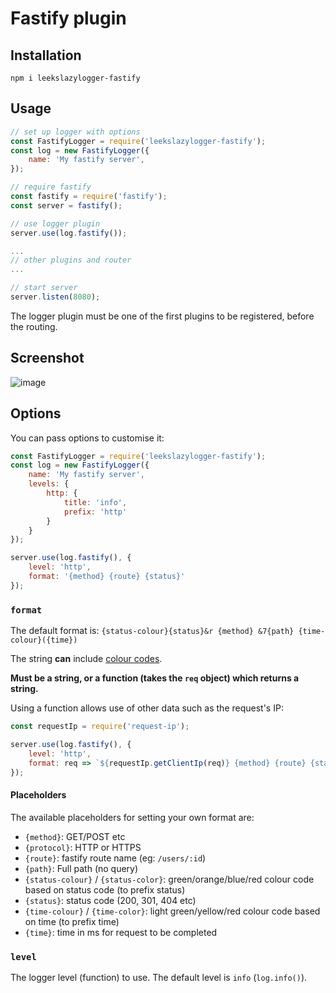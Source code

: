 # Fastify plugin

## Installation

`npm i leekslazylogger-fastify`

## Usage

```js
// set up logger with options
const FastifyLogger = require('leekslazylogger-fastify');
const log = new FastifyLogger({
	name: 'My fastify server',
});

// require fastify
const fastify = require('fastify');
const server = fastify();

// use logger plugin
server.use(log.fastify());

...
// other plugins and router
...

// start server
server.listen(8080);
```

The logger plugin must be one of the first plugins to be registered, before the routing.

## Screenshot

![image](https://i.imgur.com/1anKOAc.png)

## Options

You can pass options to customise it:

```js
const FastifyLogger = require('leekslazylogger-fastify');
const log = new FastifyLogger({
	name: 'My fastify server',
	levels: {
		http: {
			title: 'info',
			prefix: 'http'
		}
	}
});

server.use(log.fastify(), {
	level: 'http',
	format: '{method} {route} {status}'
});
```

### `format`

The default format is:
`{status-colour}{status}&r {method} &7{path} {time-colour}({time})`

The string **can** include [colour codes](/colours-and-styles/#short-codes).

**Must be a string, or a function (takes the `req` object) which returns a string.**

Using a function allows use of other data such as the request's IP:

```js
const requestIp = require('request-ip');

server.use(log.fastify(), {
	level: 'http',
	format: req => `${requestIp.getClientIp(req)} {method} {route} {status}`
});
```

#### Placeholders

The available placeholders for setting your own format are:

- `{method}`: GET/POST etc
- `{protocol}`: HTTP or HTTPS
- `{route}`: fastify route name (eg: `/users/:id`)
- `{path}`: Full path (no query)
- `{status-colour}` / `{status-color}`: green/orange/blue/red colour code based on status code (to prefix status)
- `{status}`: status code (200, 301, 404 etc)
- `{time-colour}` / `{time-color}`: light green/yellow/red colour code based on time (to prefix time)
- `{time}`: time in ms for request to be completed

### `level`

The logger level (function) to use.
The default level is `info` (`log.info()`).
